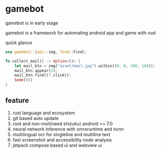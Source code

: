 # gamebot

gamebot is in early stage

gamebot is a framework for automating android app and game with rust

quick glance

```rust
use gamebot::{api::img, find::Find};

fn collect_mail() -> Option<()> {
    let mail_btn = img("asset/mail.jpg").within((0, 0, 100, 100));
    mail_btn.appear(2);
    mail_btn.find()?.click();
    Some(())
}
```

## feature

1. rust language and ecosystem
1. git based auto update
1. root and non-root(need shizuku) android >= 7.0
1. neural network inference with onnxruntime and ncnn
1. multilingual ocr for singleline and multiline text
1. fast screenshot and accessibility node analysis
1. jetpack compose based ui and webview ui
